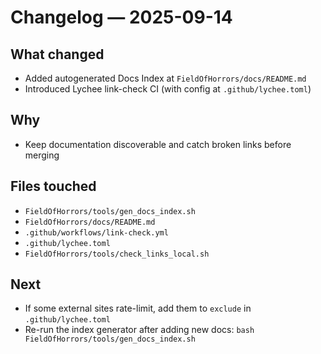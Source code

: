 # Changelog — 2025-09-14

## What changed
- Added autogenerated Docs Index at `FieldOfHorrors/docs/README.md`
- Introduced Lychee link-check CI (with config at `.github/lychee.toml`)

## Why
- Keep documentation discoverable and catch broken links before merging

## Files touched
- `FieldOfHorrors/tools/gen_docs_index.sh`
- `FieldOfHorrors/docs/README.md`
- `.github/workflows/link-check.yml`
- `.github/lychee.toml`
- `FieldOfHorrors/tools/check_links_local.sh`

## Next
- If some external sites rate-limit, add them to `exclude` in `.github/lychee.toml`
- Re-run the index generator after adding new docs:
  `bash FieldOfHorrors/tools/gen_docs_index.sh`
